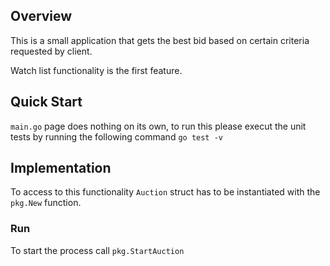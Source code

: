 ## Overview

This is a small application that gets the best bid based on certain criteria requested by client.

Watch list functionality is the first feature.

## Quick Start

`main.go` page does nothing on its own, to run this please execut the unit tests by running the following command `go test -v`

## Implementation

To access to this functionality `Auction` struct has to be instantiated with the `pkg.New` function.

### Run

To start the process call `pkg.StartAuction`